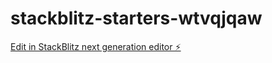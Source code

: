 # stackblitz-starters-wtvqjqaw

[Edit in StackBlitz next generation editor ⚡️](https://stackblitz.com/~/github.com/Henry994-stack/stackblitz-starters-wtvqjqaw)